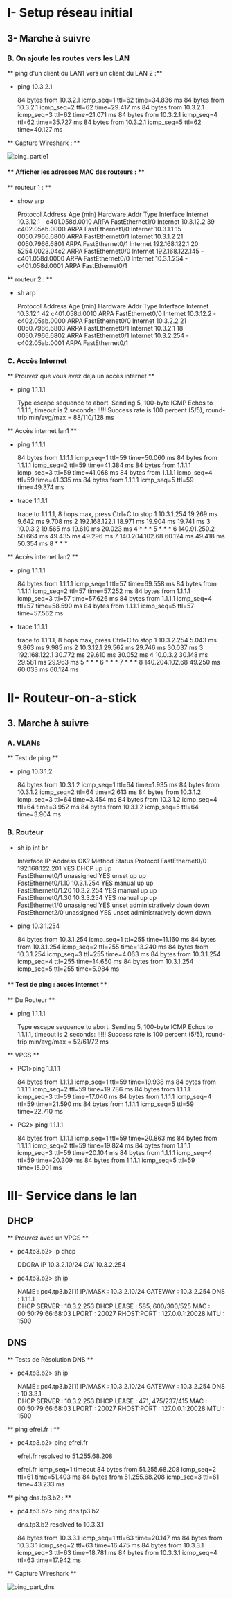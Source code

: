 # I- Setup réseau initial

## 3- Marche à suivre 

### B. On ajoute les routes vers les LAN

** ping d'un client du LAN1 vers un client du LAN 2 :** 

- ping 10.3.2.1            

    84 bytes from 10.3.2.1 icmp_seq=1 ttl=62 time=34.836 ms
    84 bytes from 10.3.2.1 icmp_seq=2 ttl=62 time=29.417 ms
    84 bytes from 10.3.2.1 icmp_seq=3 ttl=62 time=21.071 ms
    84 bytes from 10.3.2.1 icmp_seq=4 ttl=62 time=35.727 ms
    84 bytes from 10.3.2.1 icmp_seq=5 ttl=62 time=40.127 ms

** Capture Wireshark : ** 

![ping_partie1](/capture)

#### ** Afficher les adresses MAC des routeurs : **

** routeur 1 : **

- show arp

    Protocol  Address          Age (min)  Hardware Addr   Type   Interface
    Internet  10.3.12.1               -   c401.058d.0010  ARPA   FastEthernet1/0
    Internet  10.3.12.2              39   c402.05ab.0000  ARPA   FastEthernet1/0
    Internet  10.3.1.1               15   0050.7966.6800  ARPA   FastEthernet0/1
    Internet  10.3.1.2               21   0050.7966.6801  ARPA   FastEthernet0/1
    Internet  192.168.122.1          20   5254.0023.04c2  ARPA   FastEthernet0/0
    Internet  192.168.122.145         -   c401.058d.0000  ARPA   FastEthernet0/0
    Internet  10.3.1.254              -   c401.058d.0001  ARPA   FastEthernet0/1

** routeur 2 : **

- sh arp

    Protocol  Address          Age (min)  Hardware Addr   Type   Interface
    Internet  10.3.12.1              42   c401.058d.0010  ARPA   FastEthernet0/0
    Internet  10.3.12.2               -   c402.05ab.0000  ARPA   FastEthernet0/0
    Internet  10.3.2.2               21   0050.7966.6803  ARPA   FastEthernet0/1
    Internet  10.3.2.1               18   0050.7966.6802  ARPA   FastEthernet0/1
    Internet  10.3.2.254              -   c402.05ab.0001  ARPA   FastEthernet0/1


### C. Accès Internet

** Prouvez que vous avez déjà un accès internet **

- ping 1.1.1.1

    Type escape sequence to abort.
    Sending 5, 100-byte ICMP Echos to 1.1.1.1, timeout is 2 seconds:
    !!!!!
    Success rate is 100 percent (5/5), round-trip min/avg/max = 88/110/128 ms

** Accès internet lan1 **

- ping 1.1.1.1

    84 bytes from 1.1.1.1 icmp_seq=1 ttl=59 time=50.060 ms
    84 bytes from 1.1.1.1 icmp_seq=2 ttl=59 time=41.384 ms
    84 bytes from 1.1.1.1 icmp_seq=3 ttl=59 time=41.068 ms
    84 bytes from 1.1.1.1 icmp_seq=4 ttl=59 time=41.335 ms
    84 bytes from 1.1.1.1 icmp_seq=5 ttl=59 time=49.374 ms

- trace 1.1.1.1

    trace to 1.1.1.1, 8 hops max, press Ctrl+C to stop
    1   10.3.1.254   19.269 ms  9.642 ms  9.708 ms
    2   192.168.122.1   18.971 ms  19.904 ms  19.741 ms
    3   10.0.3.2   19.565 ms  19.610 ms  20.023 ms
    4     *  *  *
    5     *  *  *
    6   140.91.250.2   50.664 ms  49.435 ms  49.296 ms
    7   140.204.102.68   60.124 ms  49.418 ms  50.354 ms
    8     *  *  *

** Accès internet lan2 **

- ping 1.1.1.1

    84 bytes from 1.1.1.1 icmp_seq=1 ttl=57 time=69.558 ms
    84 bytes from 1.1.1.1 icmp_seq=2 ttl=57 time=57.252 ms
    84 bytes from 1.1.1.1 icmp_seq=3 ttl=57 time=57.626 ms
    84 bytes from 1.1.1.1 icmp_seq=4 ttl=57 time=58.590 ms
    84 bytes from 1.1.1.1 icmp_seq=5 ttl=57 time=57.562 ms

- trace 1.1.1.1

    trace to 1.1.1.1, 8 hops max, press Ctrl+C to stop
    1   10.3.2.254   5.043 ms  9.863 ms  9.985 ms
    2   10.3.12.1   29.562 ms  29.746 ms  30.037 ms
    3   192.168.122.1   30.772 ms  29.610 ms  30.052 ms
    4   10.0.3.2   30.148 ms  29.581 ms  29.963 ms
    5     *  *  *
    6     *  *  *
    7     *  *  *
    8   140.204.102.68   49.250 ms  60.033 ms  60.124 ms

# II- Routeur-on-a-stick

## 3. Marche à suivre

### A. VLANs

** Test de ping **

- ping 10.3.1.2

    84 bytes from 10.3.1.2 icmp_seq=1 ttl=64 time=1.935 ms
    84 bytes from 10.3.1.2 icmp_seq=2 ttl=64 time=2.613 ms
    84 bytes from 10.3.1.2 icmp_seq=3 ttl=64 time=3.454 ms
    84 bytes from 10.3.1.2 icmp_seq=4 ttl=64 time=3.952 ms
    84 bytes from 10.3.1.2 icmp_seq=5 ttl=64 time=3.904 ms

### B. Routeur

- sh ip int br

    Interface                  IP-Address      OK? Method Status                Protocol
    FastEthernet0/0            192.168.122.201 YES DHCP   up                    up      
    FastEthernet0/1            unassigned      YES unset  up                    up      
    FastEthernet0/1.10         10.3.1.254      YES manual up                    up      
    FastEthernet0/1.20         10.3.2.254      YES manual up                    up      
    FastEthernet0/1.30         10.3.3.254      YES manual up                    up      
    FastEthernet1/0            unassigned      YES unset  administratively down down    
    FastEthernet2/0            unassigned      YES unset  administratively down down    



- ping 10.3.1.254

    84 bytes from 10.3.1.254 icmp_seq=1 ttl=255 time=11.160 ms
    84 bytes from 10.3.1.254 icmp_seq=2 ttl=255 time=13.240 ms
    84 bytes from 10.3.1.254 icmp_seq=3 ttl=255 time=4.063 ms
    84 bytes from 10.3.1.254 icmp_seq=4 ttl=255 time=14.650 ms
    84 bytes from 10.3.1.254 icmp_seq=5 ttl=255 time=5.984 ms

#### ** Test de ping : accès internet **
** Du Routeur **

- ping 1.1.1.1

    Type escape sequence to abort.
    Sending 5, 100-byte ICMP Echos to 1.1.1.1, timeout is 2 seconds:
    !!!!!
    Success rate is 100 percent (5/5), round-trip min/avg/max = 52/61/72 ms

** VPCS **

- PC1>ping 1.1.1.1

    84 bytes from 1.1.1.1 icmp_seq=1 ttl=59 time=19.938 ms
    84 bytes from 1.1.1.1 icmp_seq=2 ttl=59 time=19.786 ms
    84 bytes from 1.1.1.1 icmp_seq=3 ttl=59 time=17.040 ms
    84 bytes from 1.1.1.1 icmp_seq=4 ttl=59 time=21.590 ms
    84 bytes from 1.1.1.1 icmp_seq=5 ttl=59 time=22.710 ms


- PC2> ping 1.1.1.1

    84 bytes from 1.1.1.1 icmp_seq=1 ttl=59 time=20.863 ms
    84 bytes from 1.1.1.1 icmp_seq=2 ttl=59 time=19.824 ms
    84 bytes from 1.1.1.1 icmp_seq=3 ttl=59 time=20.104 ms
    84 bytes from 1.1.1.1 icmp_seq=4 ttl=59 time=20.309 ms
    84 bytes from 1.1.1.1 icmp_seq=5 ttl=59 time=15.901 ms

# III- Service dans le lan

## DHCP 

** Prouvez avec un VPCS **

- pc4.tp3.b2> ip dhcp

    DDORA IP 10.3.2.10/24 GW 10.3.2.254

- pc4.tp3.b2> sh ip

    NAME        : pc4.tp3.b2[1]
    IP/MASK     : 10.3.2.10/24
    GATEWAY     : 10.3.2.254
    DNS         : 1.1.1.1  
    DHCP SERVER : 10.3.2.253
    DHCP LEASE  : 585, 600/300/525
    MAC         : 00:50:79:66:68:03
    LPORT       : 20027
    RHOST:PORT  : 127.0.0.1:20028
    MTU         : 1500

## DNS 

** Tests de Résolution DNS **

- pc4.tp3.b2> sh ip

    NAME        : pc4.tp3.b2[1]
    IP/MASK     : 10.3.2.10/24
    GATEWAY     : 10.3.2.254
    DNS         : 10.3.3.1  
    DHCP SERVER : 10.3.2.253
    DHCP LEASE  : 471, 475/237/415
    MAC         : 00:50:79:66:68:03
    LPORT       : 20027
    RHOST:PORT  : 127.0.0.1:20028
    MTU         : 1500


** ping efrei.fr : **

- pc4.tp3.b2> ping efrei.fr
    
    efrei.fr resolved to 51.255.68.208

    efrei.fr icmp_seq=1 timeout
    84 bytes from 51.255.68.208 icmp_seq=2 ttl=61 time=51.403 ms
    84 bytes from 51.255.68.208 icmp_seq=3 ttl=61 time=43.233 ms

** ping dns.tp3.b2 : **

- pc4.tp3.b2> ping dns.tp3.b2
    
    dns.tp3.b2 resolved to 10.3.3.1

    84 bytes from 10.3.3.1 icmp_seq=1 ttl=63 time=20.147 ms
    84 bytes from 10.3.3.1 icmp_seq=2 ttl=63 time=16.475 ms
    84 bytes from 10.3.3.1 icmp_seq=3 ttl=63 time=18.781 ms
    84 bytes from 10.3.3.1 icmp_seq=4 ttl=63 time=17.942 ms

** Capture Wireshark **

![ping_part_dns](/capture)











